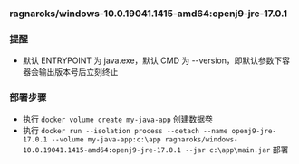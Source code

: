 ### ragnaroks/windows-10.0.19041.1415-amd64:openj9-jre-17.0.1

### 提醒
- 默认 ENTRYPOINT 为 java.exe，默认 CMD 为 --version，即默认参数下容器会输出版本号后立刻终止

### 部署步骤
- 执行 `docker volume create my-java-app` 创建数据卷
- 执行 `docker run --isolation process --detach --name openj9-jre-17.0.1 --volume my-java-app:c:\app ragnaroks/windows-10.0.19041.1415-amd64:openj9-jre-17.0.1 --jar c:\app\main.jar` 部署